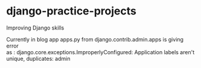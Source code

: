 # django-practice-projects
Improving Django skills

Currently in blog app apps.py from django.contrib.admin.apps is giving error  
as : django.core.exceptions.ImproperlyConfigured: Application labels aren't unique, duplicates: admin

